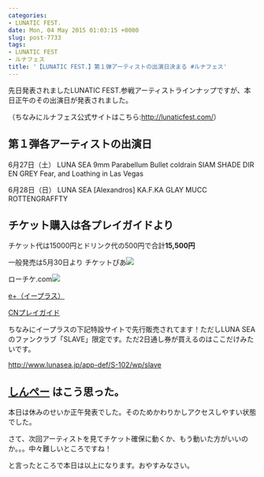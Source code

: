 ```yaml
---
categories:
- LUNATIC FEST.
date: Mon, 04 May 2015 01:03:15 +0000
slug: post-7733
tags:
- LUNATIC FEST
- ルナフェス
title: '【LUNATIC FEST.】第１弾アーティストの出演日決まる #ルナフェス'
---
```


先日発表されましたLUNATIC FEST.参戦アーティストラインナップですが、本日正午のその出演日が発表されました。

（ちなみにルナフェス公式サイトはこちら:<a href="http://lunaticfest.com/">http://lunaticfest.com/</a>）<!--more--><h2>第１弾各アーティストの出演日</h2>

6月27日（土）
LUNA SEA
9mm Parabellum Bullet
coldrain
SIAM SHADE
DIR EN GREY
Fear, and Loathing in Las Vegas

6月28日（日）
LUNA SEA
[Alexandros]
KA.F.KA
GLAY
MUCC
ROTTENGRAFFTY



<h2>チケット購入は各プレイガイドより</h2>

チケット代は15000円とドリンク代の500円で合計<strong>15,500円</strong>

一般発売は5月30日より
チケットぴあ![](images/show?id=x1UgY2pYB6o&bids=292260.10000029&type=3&subid=0)

ローチケ.com![](images/show?id=x1UgY2pYB6o&bids=363173.4&type=3&subid=0)

<a href="http://eplus.jp/sys/main.jsp">e+（イープラス）</a>

<a href="http://www.cnplayguide.com/">CNプレイガイド</a>


ちなみにイープラスの下記特設サイトで先行販売されてます！ただしLUNA SEAのファンクラブ「SLAVE」限定です。ただ2日通し券が買えるのはここだけみたいです。

http://www.lunasea.jp/app-def/S-102/wp/slave



<h2><a href="https://twitter.com/s_s_p_y" target="_blank">しんぺー</a> はこう思った。</h2>

本日は休みのせいか正午発表でした。そのためかわりかしアクセスしやすい状態でした。

さて、次回アーティストを見てチケット確保に動くか、もう動いた方がいいのか。。。中々難しいところですね！


と言ったところで本日は以上になります。おやすみなさい。
